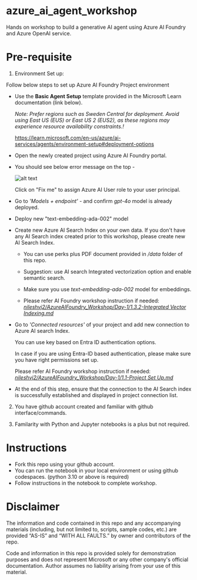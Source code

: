 # azure_ai_agent_workshop

Hands on workshop to build a generative AI agent using Azure AI Foundry and Azure OpenAI service.

# Pre-requisite

1. Environment Set up: 

Follow below steps to set up Azure AI Foundry Project environment 

* Use the **Basic Agent Setup** template provided in the Microsoft Learn documentation (link below).

    *Note: Prefer regions such as Sweden Central for deployment. Avoid using East US (EUS) or East US 2 (EUS2), as these regions may experience resource availability constraints.!*

    https://learn.microsoft.com/en-us/azure/ai-services/agents/environment-setup#deployment-options 


* Open the newly created project using Azure AI Foundry portal.

* You should see below error message on the top - 

    ![alt text](images/image.png)

    Click on "Fix me" to assign Azure AI User role to your user principal. 

* Go to *'Models + endpoint'* - and confirm *gpt-4o* model is already deployed.

* Deploy new "text-embedding-ada-002" model

* Create new Azure AI Search Index on your own data. If you don't have any AI Search index created prior to this workshop, please create new AI Search Index.

    * You can use perks plus PDF document provided in */data* folder of this repo.

    * Suggestion: use AI search Integrated vectorization option and enable semantic search.

    * Make sure you use *text-embedding-ada-002* model for embeddings.

    * Please refer AI Foundry workshop instruction if needed:  *[nileshvj2/AzureAIFoundry_Workshop/Day-1/1.3.2-Integrated Vector Indexing.md](https://github.com/nileshvj2/AzureAIFoundry_Workshop/blob/main/Day-1/1.3.2-Integrated%20Vector%20Indexing.md)*

* Go to *'Connected resources'* of your project and add new connection to Azure AI search Index.

    You can use key based on Entra ID authentication options.

    In case if you are using Entra-ID based authentication, please make sure you have right permissions set up.  

    Please refer AI Foundry workshop instruction if needed:  *[nileshvj2/AzureAIFoundry_Workshop/Day-1/1.1-Project Set Up.md](https://github.com/nileshvj2/AzureAIFoundry_Workshop/blob/main/Day-1/1.1-Project%20Set%20Up.md)*

* At the end of this step, ensure that the connection to the AI Search index is successfully established and displayed in project connection list.

2. You have github account created and familiar with github interface/commands.

3. Familarity with Python and Jupyter notebooks is a plus but not required.


# Instructions 

* Fork this repo using your github account.
* You can run the notebook in your local environment or using github codespaces. (python 3.10 or above is required)
* Follow instructions in the notebook to complete workshop.

# Disclaimer

The information and code contained in this repo and any accompanying materials (including, but not limited to, scripts, sample codes, etc.) are provided “AS-IS” and “WITH ALL FAULTS.” by owner and contributors of the repo.

Code and information in this repo is provided solely for demonstration purposes and does not represent Microsoft or any other company's official documentation. Author assumes no liability arising from your use of this material.